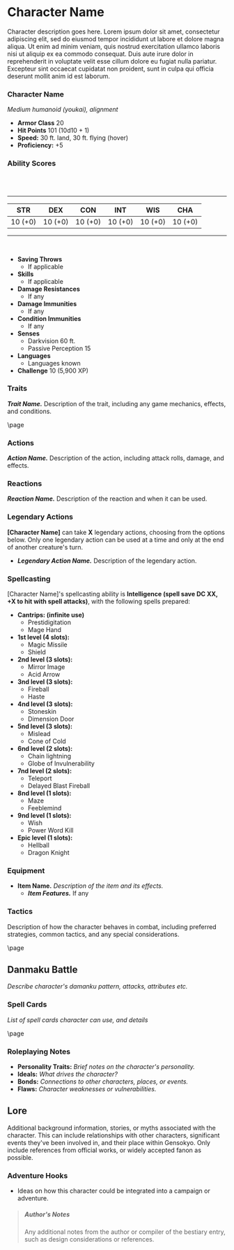 # Character Name
Character description goes here. Lorem ipsum dolor sit amet, consectetur adipiscing elit, sed do eiusmod tempor incididunt ut labore et dolore magna aliqua. Ut enim ad minim veniam, quis nostrud exercitation ullamco laboris nisi ut aliquip ex ea commodo consequat. Duis aute irure dolor in reprehenderit in voluptate velit esse cillum dolore eu fugiat nulla pariatur. Excepteur sint occaecat cupidatat non proident, sunt in culpa qui officia deserunt mollit anim id est laborum.

### Character Name
*Medium humanoid (youkai), alignment*

- **Armor Class** 20
- **Hit Points** 101 (10d10 + 1)
- **Speed:** 30 ft. land, 30 ft. flying (hover)
- **Proficiency:** +5

### Ability Scores
<br><br>
___

| STR     | DEX     | CON     | INT     | WIS     | CHA     |
|:-------:|:-------:|:-------:|:-------:|:-------:|:-------:|
| 10 (+0) | 10 (+0) | 10 (+0) | 10 (+0) | 10 (+0) | 10 (+0) |

___
<br>

- **Saving Throws**
    - If applicable
- **Skills**
    - If applicable
- **Damage Resistances**
    - If any
- **Damage Immunities**
    - If any
- **Condition Immunities**
    - If any
- **Senses**
    - Darkvision 60 ft.
    - Passive Perception 15
- **Languages**
    - Languages known
- **Challenge** 10 (5,900 XP)

### Traits

***Trait Name.*** Description of the trait, including any game mechanics, effects, and conditions.

\page

### Actions

***Action Name.*** Description of the action, including attack rolls, damage, and effects.


### Reactions

***Reaction Name.*** Description of the reaction and when it can be used.


### Legendary Actions

**[Character Name]** can take **X** legendary actions, choosing from the options below. Only one legendary action can be used at a time and only at the end of another creature's turn.

- ***Legendary Action Name.*** Description of the legendary action.


### Spellcasting
[Character Name]'s spellcasting ability is **Intelligence (spell save DC XX, +X to hit with spell attacks)**, with the following spells prepared:

- **Cantrips: (infinite use)**
    - Prestidigitation
    - Mage Hand
- **1st level (4 slots):**
    - Magic Missile
    - Shield
- **2nd level (3 slots):**
    - Mirror Image
    - Acid Arrow
- **3nd level (3 slots):**
    - Fireball
    - Haste
- **4nd level (3 slots):**
    - Stoneskin
    - Dimension Door
- **5nd level (3 slots):**
    - Mislead
    - Cone of Cold
- **6nd level (2 slots):**
    - Chain lightning
    - Globe of Invulnerability
- **7nd level (2 slots):**
    - Teleport
    - Delayed Blast Fireball
- **8nd level (1 slots):**
    - Maze
    - Feeblemind
- **9nd level (1 slots):**
    - Wish
    - Power Word Kill
- **Epic level (1 slots):**
    - Hellball
    - Dragon Knight


### Equipment

- **Item Name.** *Description of the item and its effects.*
    - ***Item Features.*** If any

### Tactics
Description of how the character behaves in combat, including preferred strategies, common tactics, and any special considerations.


\page

## Danmaku Battle
*Describe character's damanku pattern, attacks, attributes etc.*

### Spell Cards
*List of spell cards character can use, and details*

\page

### Roleplaying Notes
- **Personality Traits:** *Brief notes on the character's personality.*
- **Ideals:** *What drives the character?*
- **Bonds:** *Connections to other characters, places, or events.*
- **Flaws:** *Character weaknesses or vulnerabilities.*


## Lore
Additional background information, stories, or myths associated with the character. This can include relationships with other characters, significant events they've been involved in, and their place within Gensokyo. Only include references from official works, or widely accepted fanon as possible.


### Adventure Hooks
- Ideas on how this character could be integrated into a campaign or adventure.


> ##### Author's Notes
> Any additional notes from the author or compiler of the bestiary entry, such as design considerations or references.


